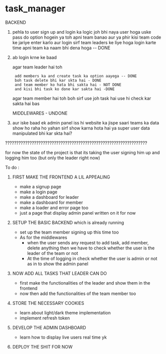 # task_manager


BACKEND

1. pehla to user sign up and login ka logic 
   joh bhi naya user hoga uske pass do option hogein ya toh apni team banao aur ya phir kisi team code ke jariye enter karlo
   aur login sirf team leaders ke liye hoga 
   login karte time apni team ka naam bhi dena hoga -- DONE

2. ab login krne ke baad 


    agar team leader hai toh 

        add members ka and create task ka option aayega -- DONE
        boh task delete bhi kar skta hai - DONE
        and team member ko hata bhi sakta hai - NOT DONE
        and kisi bhi task ko done kar sakta hai -DONE

    agar team member hai toh boh sirf use joh task hai use hi check kar sakta hai bas

    MIDDLEWARES - UNDONE
3. aur iske baad ek admin panel iss hi website ka jispe saari teams ka data show ho raha ho
    yahan sirf show karna hota hai ya super user data manipulated bhi kar skta hai?

????????????????????????????????????????????????????????????????


for now the state of the project is that its taking the user signing him up and logging him too (but only the leader right now)


To do :

1. FIRST MAKE THE FRONTEND A LIL APPEALING 
    
    - make a signup page 
    - make a login page
    - make a dashboard for leader
    - make a dashboard for member
    - make a loader and error page too
    - just a page that display admin panel written on it for now

2. SETUP THE BASIC BACKEND which is already running 
 
    - set up the team member signing up this time too
    - As for the middlewares 
        - when the user sends any request to add task, add member, delete anything then we have to check whether the user is the leader of the team or not 
        - At the time of logging in check whether the user is admin or not as in to show the admin panel

3. NOW ADD ALL TASKS THAT LEADER CAN DO 
    
    - first make the functionalities of the leader and show them in the frontend
    - now then add the functionalities of the team member too

4. STORE THE NECESSARY COOKIES 
    
    - learn about light/dark theme implementation 
    - implement refresh token 

5. DEVELOP THE ADMIN DASHBOARD

    - learn how to display live users real time yk

6. DEPLOY THE SHIT FOR NOW




